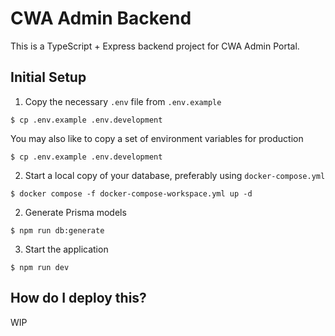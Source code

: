 # CWA Admin Backend

This is a TypeScript + Express backend project for CWA Admin Portal.

## Initial Setup

1. Copy the necessary `.env` file from `.env.example`
```
$ cp .env.example .env.development
```
You may also like to copy a set of environment variables for production
```
$ cp .env.example .env.development
```

2. Start a local copy of your database, preferably using `docker-compose.yml`
```
$ docker compose -f docker-compose-workspace.yml up -d
```

2. Generate Prisma models
```
$ npm run db:generate
```

3. Start the application
```
$ npm run dev
```

## How do I deploy this?

WIP

